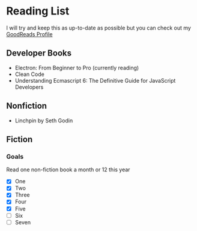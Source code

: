 # Reading List

I will try and keep this as up-to-date as possible but you can check out my [GoodReads Profile](https://www.goodreads.com/user/show/76416288-shane-connor)

## Developer Books

* Electron: From Beginner to Pro (currently reading)
* Clean Code
* Understanding Ecmascript 6: The Definitive Guide for JavaScript Developers

## Nonfiction

* Linchpin by Seth Godin

## Fiction

### Goals

Read one non-fiction book a month or 12 this year

* [X] One
* [X] Two
* [X] Three
* [X] Four
* [X] Five
* [ ] Six
* [ ] Seven
